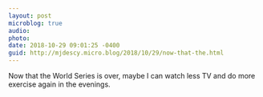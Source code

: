 ```yaml
---
layout: post
microblog: true
audio: 
photo: 
date: 2018-10-29 09:01:25 -0400
guid: http://mjdescy.micro.blog/2018/10/29/now-that-the.html
---
```

Now that the World Series is over, maybe I can watch less TV and do more exercise again in the evenings.

